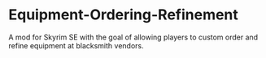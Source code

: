 # Equipment-Ordering-Refinement
A mod for Skyrim SE with the goal of allowing players to custom order and refine equipment at blacksmith vendors.
